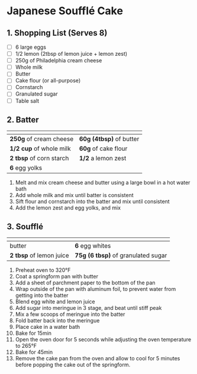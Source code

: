 # Japanese Soufflé Cake

## 1. Shopping List (Serves 8)
- [ ] 6 large eggs
- [ ] 1/2 lemon (2tbsp of lemon juice + lemon zest)
- [ ] 250g of Philadelphia cream cheese
- [ ] Whole milk
- [ ] Butter 
- [ ] Cake flour (or all-purpose)
- [ ] Cornstarch
- [ ] Granulated sugar
- [ ] Table salt

## 2. Batter
|<!-- -->|<!-- -->|
|---|---|
| **250g** of cream cheese |**60g (4tbsp)** of butter |
| **1/2 cup** of whole milk | **60g** of cake flour | 
| **2 tbsp** of corn starch | **1/2** a lemon zest | 
| **6** egg yolks | |

1. Melt and mix cream cheese and butter using a large bowl in a hot water bath
2. Add whole milk and mix until batter is consistent
3. Sift flour and cornstarch into the batter and mix until consistent
4. Add the lemon zest and egg yolks, and mix

## 3. Soufflé
|<!-- -->|<!-- -->|
|---|---|
| butter | **6** egg whites |
| **2 tbsp** of lemon juice | **75g (6 tbsp)** of granulated sugar |

1. Preheat oven to 320°F
2. Coat a springform pan with butter
3. Add a sheet of parchment paper to the bottom of the pan
4. Wrap outside of the pan with aluminum foil, to prevent water from getting into the batter
5. Blend egg white and lemon juice
6. Add sugar into meringue in 3 stage, and beat until stiff peak
7. Mix a few scoops of meringue into the batter
8. Fold batter back into the meringue
9. Place cake in a water bath
10. Bake for 15min
11. Open the oven door for 5 seconds while adjusting the oven temperature to 265°F
12. Bake for 45min
13. Remove the cake pan from the oven and allow to cool for 5 minutes before popping the cake out of the springform.
